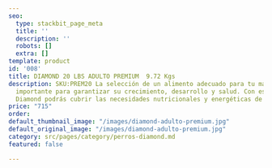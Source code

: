 ```yaml
---
seo:
  type: stackbit_page_meta
  title: ''
  description: ''
  robots: []
  extra: []
template: product
id: '008'
title: DIAMOND 20 LBS ADULTO PREMIUM  9.72 Kgs
description: SKU:PREM20 La selección de un alimento adecuado para tu mascota es muy
  importante para garantizar su crecimiento, desarrollo y salud. Con esta opción de
  Diamond podrás cubrir las necesidades nutricionales y energéticas de tu Perro.
price: "715"
order: 
default_thumbnail_image: "/images/diamond-adulto-premium.jpg"
default_original_image: "/images/diamond-adulto-premium.jpg"
category: src/pages/category/perros-diamond.md
featured: false

---
```

